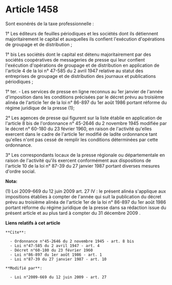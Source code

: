 # Article 1458

Sont exonérés de la taxe professionnelle : 

1° Les éditeurs de feuilles périodiques et les sociétés dont ils détiennent majoritairement le capital et auxquelles ils
confient l'exécution d'opérations de groupage et de distribution ; 

1° bis Les sociétés dont le capital est détenu majoritairement par des sociétés coopératives de messageries de presse qui
leur confient l'exécution d'opérations de groupage et de distribution en application de l'article 4 de la loi n° 47-585 du 2
avril 1947 relative au statut des entreprises de groupage et de distribution des journaux et publications périodiques ;

1° ter. - Les services de presse en ligne reconnus au 1er janvier de l'année d'imposition dans les conditions précisées par
le décret prévu au troisième alinéa de l'article 1er de la loi n° 86-897 du 1er août 1986 portant réforme du régime juridique
de la presse (1); 

2° Les agences de presse qui figurent sur la liste établie en application de l'article 8 bis de l'ordonnance n° 45-2646 du 2
novembre 1945 modifiée par le décret n° 60-180 du 23 février 1960, en raison de l'activité qu'elles exercent dans le cadre de
l'article 1er modifié de ladite ordonnance tant qu'elles n'ont pas cessé de remplir les conditions déterminées par cette
ordonnance. 

3° Les correspondants locaux de la presse régionale ou départementale en raison de l'activité qu'ils exercent conformément
aux dispositions de l'article 10 de la loi n° 87-39 du 27 janvier 1987 portant diverses mesures d'ordre social.

**Nota:**

(1) Loi 2009-669 du 12 juin 2009 art. 27 IV : le présent alinéa s'applique aux impositions établies à compter de l'année qui
suit la  publication du décret prévu au troisième alinéa de l'article 1er  de la loi n° 86-897 du 1er août 1986 portant
réforme du régime juridique de la  presse dans sa rédaction issue du présent article et au  plus tard à compter du 31
décembre 2009
.

**Liens relatifs à cet article**

	**Cite**:

	  - Ordonnance n°45-2646 du 2 novembre 1945 - art. 8 bis
	  - Loi n°47-585 du 2 avril 1947 - art. 4
	  - Décret n°60-180 du 23 février 1960
	  - Loi n°86-897 du 1er août 1986 - art. 1
	  - Loi n°87-39 du 27 janvier 1987 - art. 10

	**Modifié par**:

	  - Loi n°2009-669 du 12 juin 2009 - art. 27
